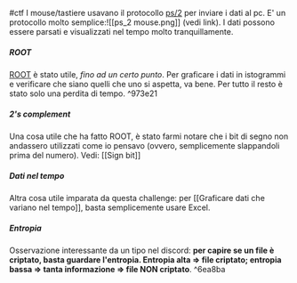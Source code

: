 #ctf
I mouse/tastiere usavano il protocollo [ps/2](https://isdaman.com/alsos/hardware/mouse/ps2interface.htm) per inviare i dati al pc. E' un protocollo molto semplice:![[ps_2 mouse.png]]
(vedi link).
I dati possono essere parsati e visualizzati nel tempo molto tranquillamente.

##### ROOT
[ROOT](https://root.cern.ch) è stato utile, _fino ad un certo punto_. Per graficare i dati in istogrammi e verificare che siano quelli che uno si aspetta, va bene. Per tutto il resto è stato solo una perdita di tempo. ^973e21

##### 2's complement
Una cosa utile che ha fatto ROOT, è stato farmi notare che i bit di segno non andassero utilizzati come io pensavo (ovvero, semplicemente slappandoli prima del numero). Vedi: [[Sign bit]]

##### Dati nel tempo
Altra cosa utile imparata da questa challenge: per [[Graficare dati che variano nel tempo]], basta semplicemente usare Excel.

##### Entropia
Osservazione interessante da un tipo nel discord: __per capire se un file è criptato, basta guardare l'entropia. Entropia alta => file criptato; entropia bassa => tanta informazione => file NON criptato__. ^6ea8ba